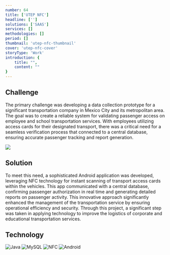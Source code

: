 ```yaml
---
number: 64
title: ['UTEP NFC']
headline: ['']
solutions: ['SAAS']
services: []
methodologies: []
period: []
thumbnail: 'utep-nfc-thumbnail'
cover: 'utep-nfc-cover'
storyType: 'Work'
introduction: {
    title: "",
    content: ""
}
---
```


## Challenge

The primary challenge was developing a data collection prototype for a significant transportation company in Mexico City and its metropolitan area. The goal was to create a reliable system for validating passenger access on employee and school transportation services. With employees utilizing access cards for their designated transport, there was a critical need for a seamless verification process that connected to a central database, ensuring accurate passenger tracking and report generation.

![](/work/utep-nfc-figure-1.jpg)

## Solution

To meet this need, a sophisticated Android application was developed, leveraging NFC technology for instant scanning of transport access cards within the vehicles. This app communicated with a central database, confirming passenger authorization in real time and generating detailed reports on passenger activity. This innovative approach significantly enhanced the management of the transportation service by ensuring operational efficiency and security. Through this project, a significant step was taken in applying technology to improve the logistics of corporate and educational transportation services.

## Technology

<div class="story_story__mainContent__technologies__v5XXm">
  <div class="story_story__mainContent__technologies__images__6NSg5">
    <div>
      <img loading="lazy" src="/technologies/java.svg" alt="Java"/>
      <img loading="lazy" src="/technologies/mysql.svg" alt="MySQL"/>
      <img loading="lazy" src="/technologies/nfc.svg" alt="NFC"/>
      <img loading="lazy" src="/technologies/android.svg" alt="Android"/>
    </div>
  </div>
</div>
